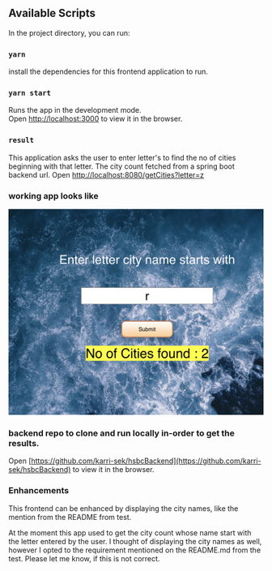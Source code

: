 
## Available Scripts

In the project directory, you can run:
### `yarn`
install the dependencies for this frontend application to run.

### `yarn start`

Runs the app in the development mode.<br />
Open [http://localhost:3000](http://localhost:3000) to view it in the browser.

### `result`

 This application asks the user to enter letter's to find the no of cities beginning with that letter.
 The city count fetched from a spring boot backend url.
 Open [http://localhost:8080/getCities?letter=z](http://localhost:8080/getCities?letter=z) 

### working app looks like
![alt text](https://github.com/karri-sek/hsbcFrontEnd/blob/master/src/images/result.png?raw=true)

### backend repo to clone and run locally in-order to get the results.
Open [https://github.com/karri-sek/hsbcBackend](https://github.com/karri-sek/hsbcBackend) to view it in the browser.

### Enhancements

This frontend can be enhanced by displaying the city names, like the mention from the README from test.

At the moment this app used to get the city count whose name start with the letter entered by the user. I thought of displaying the city names as well, however I opted to the requirement mentioned on the README.md from the test. Please let me know, if this is not correct.


